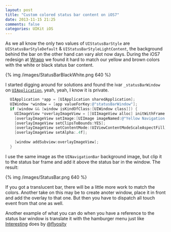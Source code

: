 ```yaml
---
layout: post
title: "Custom colored status bar content on iOS7"
date: 2013-11-15 21:25
comments: false
categories: UIKit iOS
---
```


As we all know the only two values of `UIStatusBarStyle` are `UIStatusBarStyleDefault` & `UIStatusBarStyleLightContent`, the background behind the bar on the other hand can vary alot now days. During the iOS7 redesign at [Wrapp](http://wrapp.com) we found it hard to match our yellow and brown colors with the white or black status bar content.

{% img /images/StatusBarBlackWhite.png 640 %}

I started digging around for solutions and found the ivar `_statusBarWindow` on [`UIApplication`](https://github.com/JaviSoto/iOS7-Runtime-Headers/blob/master/Frameworks/UIKit.framework/UIApplication.h#L22), yeah, yeah, I know it is private.


``` objective-c
  UIApplication *app = [UIApplication sharedApplication];
  UIWindow *window = [app valueForKey:@"statusBarWindow"];
  if (window && [window isKindOfClass:[UIWindow class]]) {
    UIImageView *overlayImageView = [[UIImageView alloc] initWithFrame:app.statusBarFrame];
    [overlayImageView setImage:[UIImage imageNamed:@"Yellow Navigation Bar"]];
    [overlayImageView setClipsToBounds:YES];
    [overlayImageView setContentMode:(UIViewContentModeScaleAspectFill)];
    [overlayImageView setAlpha:.4f];
    
    [window addSubview:overlayImageView];
  }
```

I use the same image as the `UINavigationBar` background image, but clip it to the status bar frame and add it above the status bar in the window. The result:

{% img /images/StatusBar.png 640 %}

If you got a translucent bar, there will be a little more work to match the colors. Another take on this may be to create anoter window, place it in front and add the overlay to that one. But then you have to dispatch all touch event from that one as well.

Another example of what you can do when you have a reference to the status bar window is translate it with the hamburger menu just like [Interesting](http://flyosity.com/interesting/) does by [@flyosity](http://twitter.com/flyosity)
